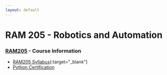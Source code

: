 ```yaml
---
layout: default
---
```


# RAM 205 - Robotics and Automation

### [RAM205](../) - Course Information

- [RAM205 Syllabus](RAM205.Syllabus.pdf){:target="_blank"}
- [Python Certification](python_cert)




